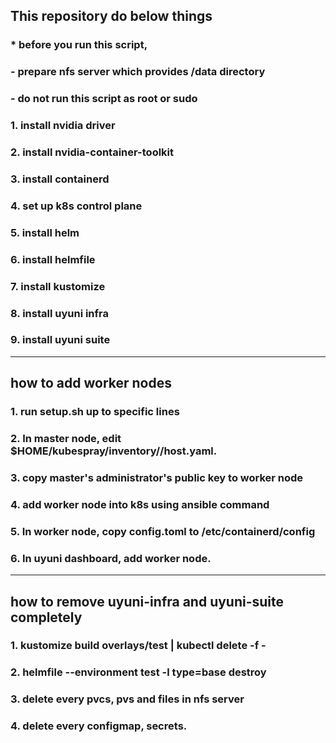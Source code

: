 ## This repository do below things
### * before you run this script,
### - prepare nfs server which provides /data directory
### - do not run this script as root or sudo
### 1. install nvidia driver
### 2. install nvidia-container-toolkit
### 3. install containerd
### 4. set up k8s control plane
### 5. install helm
### 6. install helmfile
### 7. install kustomize
### 8. install uyuni infra
### 9. install uyuni suite
-----------------------
## how to add worker nodes
### 1. run setup.sh up to specific lines
### 2. In master node, edit $HOME/kubespray/inventory/<cluster>/host.yaml.
### 3. copy master's administrator's public key to worker node
### 4. add worker node into k8s using ansible command
### 5. In worker node, copy config.toml to /etc/containerd/config
### 6. In uyuni dashboard, add worker node.
-----------------------
## how to remove uyuni-infra and uyuni-suite completely
### 1. kustomize build overlays/test | kubectl delete -f -
### 2. helmfile --environment test -l type=base destroy
### 3. delete every pvcs, pvs and files in nfs server
### 4. delete every configmap, secrets.
